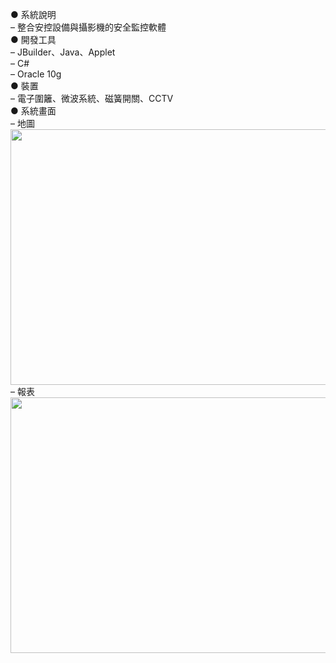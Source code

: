 ● 系統說明  
– 整合安控設備與攝影機的安全監控軟體  
● 開發工具  
– JBuilder、Java、Applet  
– C#  
– Oracle 10g  
● 裝置  
– 電子圍籬、微波系統、磁簧開關、CCTV  
● 系統畫面  
– 地圖  
<img width="512" height="409" src="https://github.com/xuejiajie/Experience/assets/22809971/dc055f43-8d15-4d51-b8ce-3d568b048428"/>  
– 報表   
<img width="512" height="409" src="https://github.com/xuejiajie/Experience/assets/22809971/d5c03162-5102-433b-88f6-0ab1c815e516"/>  
